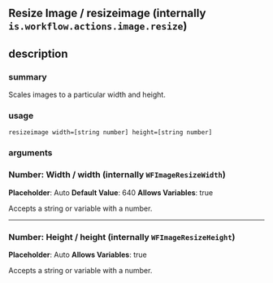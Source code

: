 
## Resize Image / resizeimage (internally `is.workflow.actions.image.resize`)



## description
### summary
Scales images to a particular width and height.


### usage
`resizeimage width=[string number] height=[string number]`

### arguments
### Number: Width / width (internally `WFImageResizeWidth`)
**Placeholder**: Auto
**Default Value**: 640
**Allows Variables**: true


Accepts a string 
or variable
with a number.

---

### Number: Height / height (internally `WFImageResizeHeight`)
**Placeholder**: Auto
**Allows Variables**: true


Accepts a string 
or variable
with a number.
